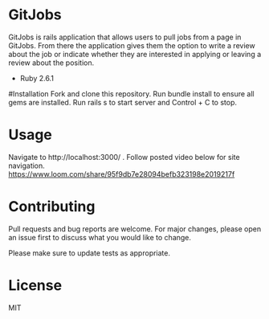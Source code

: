 # GitJobs

GitJobs is rails application that allows users to pull jobs from a page in GitJobs. From there the application gives them the option to write a review about the job or indicate whether they are interested in applying or leaving a review about the position.

* Ruby 2.6.1

#Installation
Fork and clone this repository.
Run bundle install to ensure all gems are installed.
Run rails s to start server and Control + C to stop.

# Usage
Navigate to http://localhost:3000/ .
Follow posted video below for site navigation.
https://www.loom.com/share/95f9db7e28094befb323198e2019217f

# Contributing
Pull requests and bug reports are welcome. For major changes, please open an issue first to discuss what you would like to change.

Please make sure to update tests as appropriate.

# License
MIT
